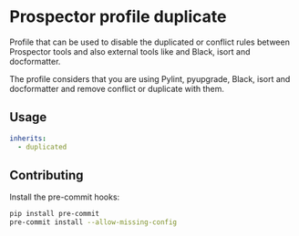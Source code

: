 # Prospector profile duplicate

Profile that can be used to disable the duplicated or conflict rules between Prospector tools and also
external tools like and Black, isort and docformatter.

The profile considers that you are using Pylint, pyupgrade, Black, isort and docformatter and remove conflict or duplicate with them.

## Usage

```yaml
inherits:
  - duplicated
```

## Contributing

Install the pre-commit hooks:

```bash
pip install pre-commit
pre-commit install --allow-missing-config
```
